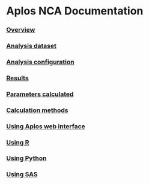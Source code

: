 # Aplos NCA Documentation

### [Overview](./overview)
### [Analysis dataset](./data)
### [Analysis configuration](./config)
### [Results](./results)
### [Parameters calculated](./parameters)
### [Calculation methods](./calculations)
### [Using Aplos web interface](./aplosweb)
### [Using R](./usingr)
### [Using Python](./usingpython)
### [Using SAS](./usingsas)
